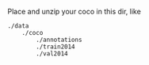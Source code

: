Place and unzip your coco in this dir, like

```buildoutcfg
./data
    ./coco
        ./annotations
        ./train2014
        ./val2014
```
